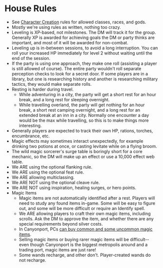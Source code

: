 # House Rules
- See [Character Creation](build.md) rules for allowed classes, races, and gods.
- Mostly we're using rules as written, nothing too crazy.
- Leveling is XP-based, not milestones. The DM will track it for the group. Generally XP is awarded for achieving goals the DM or party thinks are important, and most of it will be awarded for non-combat.
- Leveling up is in-between sessions, to avoid a long interruption. You can roll your increased HP immediately for level 2 without waiting until the end of the session.
- If the party is using one approach, they make one roll (assisting a player is still allowed of course). The entire party wouldn't roll separate perception checks to look for a secret door. If some players are in a library, but one is researching history and another is researching military tactics, they would make separate rolls.
- Resting is harder during travel.
  - While adventuring in a city, the party will get a short rest for an hour break, and a long rest for sleeping overnight.
  - While travelling overland, the party will get nothing for an hour break, a short rest camping overnight, and a long rest for an extended break at an inn in a city. Normally one encounter a day would be the max while travelling, so this is to make things more interesting.
- Generally players are expected to track their own HP, rations, torches, encumbrance, etc.
- Magic effects may sometimes interact unexpectedly, for example drinking two potions at once, or casting levitate while on a flying broom.
- The wild magic sorcerer's surge table is boringly short for a core mechanic, so the DM will make up an effect or use a 10,000 effect web table.
- We ARE using the optional flanking rule.
- We ARE using the optional feat rule. 
- We ARE allowing multiclassing.
- We ARE NOT using the optional cleave rule.
- We ARE NOT using inspiration, healing surges, or hero points.
- Magic Items
  - Magic items are not automatically identified after a rest. Players will need to study any found items in-game. Some will be easy to figure out, and some will be more difficult or require an Identify spell.
  - We ARE allowing players to craft their own magic items, including scrolls. Ask the DM to approve the item, and whether there are any special requirements beyond silver costs.
  - In Canyonport, PCs [can buy common and some uncommon magic items](magic_items.md).
  - Selling magic items or buying rarer magic items will be difficult--even though Canyonport is the biggest metropolis around and a trading port, magic items are just rare!
  - Some wands recharge, and other don't. Player-created wands do not recharge.
